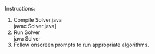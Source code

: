Instructions:<br>

1. Compile Solver.java <br>
    javac Solver.java] <br>
2. Run Solver <br>
    java Solver <br>
3. Follow onscreen prompts to run appropriate algorithms.
